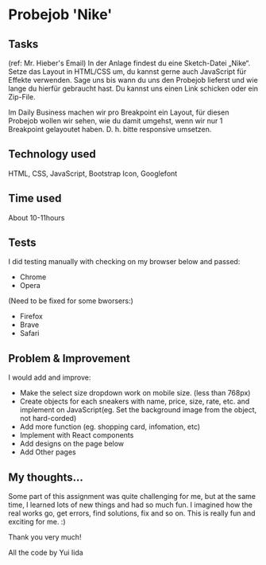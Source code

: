 # Probejob 'Nike'

## Tasks

(ref: Mr. Hieber's Email)
In der Anlage findest du eine Sketch-Datei „Nike“.
Setze das Layout in HTML/CSS um, du kannst gerne
auch JavaScript für Effekte verwenden. Sage uns bis wann du uns
den Probejob lieferst und wie lange du hierfür gebraucht hast.
Du kannst uns einen Link schicken oder ein Zip-File.

Im Daily Business machen wir pro Breakpoint ein Layout, für diesen Probejob
wollen wir sehen, wie du damit umgehst, wenn wir nur 1 Breakpoint gelayoutet haben.
D. h. bitte responsive umsetzen.

## Technology used

HTML, CSS, JavaScript, Bootstrap Icon, Googlefont

## Time used

About 10-11hours

## Tests

I did testing manually with checking on my browser below and passed:

- Chrome
- Opera

(Need to be fixed for some bworsers:)

- Firefox
- Brave
- Safari

## Problem & Improvement

I would add and improve:

- Make the select size dropdown work on mobile size. (less than 768px)
- Create objects for each sneakers with name, price, size, rate, etc. and implement on JavaScript(eg. Set the background image from the object, not hard-corded)
- Add more function (eg. shopping card, infomation, etc)
- Implement with React components
- Add designs on the page below
- Add Other pages

## My thoughts...

Some part of this assignment was quite challenging for me, but at the same time, I learned lots of new things and had so much fun. I imagined how the real works go, get errors, find solutions, fix and so on. This is really fun and exciting for me. :)

Thank you very much!

All the code by Yui Iida
